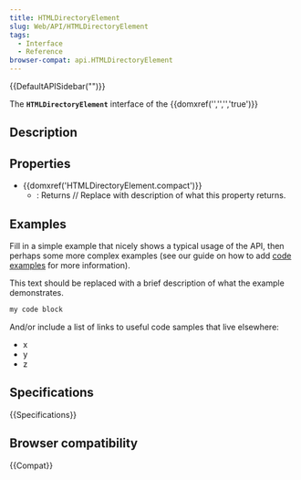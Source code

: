 ```yaml
---
title: HTMLDirectoryElement
slug: Web/API/HTMLDirectoryElement
tags:
  - Interface
  - Reference
browser-compat: api.HTMLDirectoryElement
---
```

{{DefaultAPISidebar("")}}

The **`HTMLDirectoryElement`** interface of the {{domxref('','','','true')}} 

## Description

 

## Properties

- {{domxref('HTMLDirectoryElement.compact')}}
  - : Returns // Replace with description of what this property returns.





## Examples

Fill in a simple example that nicely shows a typical usage of the API, then perhaps some more complex examples (see our guide on how to add [code examples](/en-US/docs/MDN/Contribute/Structures/Code_examples) for more information).

This text should be replaced with a brief description of what the example demonstrates.

```js
my code block
```

And/or include a list of links to useful code samples that live elsewhere:

*   x
*   y
*   z

## Specifications

{{Specifications}}

## Browser compatibility

{{Compat}}

